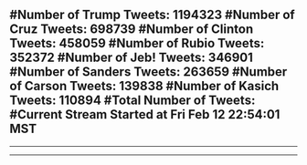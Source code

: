 #Number of Trump Tweets: 1194323
#Number of Cruz Tweets: 698739
#Number of Clinton Tweets: 458059
#Number of Rubio Tweets: 352372
#Number of Jeb! Tweets: 346901
#Number of Sanders Tweets: 263659
#Number of Carson Tweets: 139838
#Number of Kasich Tweets: 110894
#Total Number of Tweets:  
#Current Stream Started at Fri Feb 12 22:54:01 MST
---
---
---
